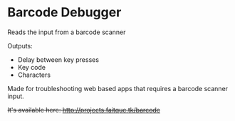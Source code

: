 # Barcode Debugger
Reads the input from a barcode scanner

Outputs:
 * Delay between key presses
 * Key code
 * Characters
 
Made for troubleshooting web based apps that requires a barcode scanner input.

~~It's available here: http://projects.faitque.tk/barcode~~
